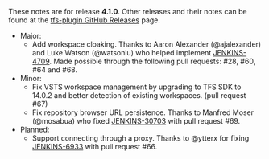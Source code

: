 These notes are for release **4.1.0**.  Other releases and their notes can be found at the [tfs-plugin GitHub Releases](https://github.com/jenkinsci/tfs-plugin/releases) page.

* Major:
    * Add workspace cloaking. Thanks to Aaron Alexander (@ajalexander) and Luke Watson (@watsonlu) who helped implement [JENKINS-4709](https://issues.jenkins-ci.org/browse/JENKINS-4709). Made possible through the following pull requests: #28, #60, #64 and #68.
* Minor:
    * Fix VSTS workspace management by upgrading to TFS SDK to 14.0.2 and better detection of existing workspaces. (pull request #67)
    * Fix repository browser URL persistence. Thanks to Manfred Moser (@mosabua) who fixed [JENKINS-30703](https://issues.jenkins-ci.org/browse/JENKINS-30703) with pull request #69.
* Planned:
    * Support connecting through a proxy. Thanks to @ytterx for fixing [JENKINS-6933](https://issues.jenkins-ci.org/browse/JENKINS-6933) with pull request #66.
